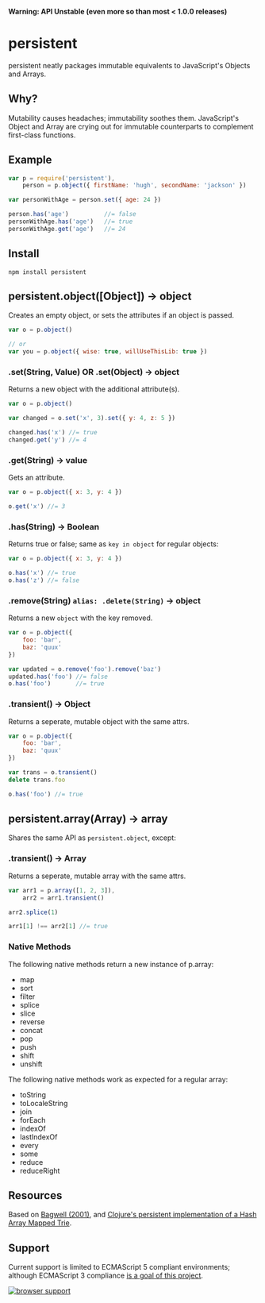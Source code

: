 **Warning: API Unstable (even more so than most < 1.0.0 releases)**

# persistent

persistent neatly packages immutable equivalents to JavaScript's Objects and Arrays.

## Why?

Mutability causes headaches; immutability soothes them.  JavaScript's Object and Array are crying out for immutable counterparts to complement first-class functions.

## Example

```javascript
var p = require('persistent'),
    person = p.object({ firstName: 'hugh', secondName: 'jackson' })

var personWithAge = person.set({ age: 24 })

person.has('age')          //= false
personWithAge.has('age')   //= true
personWithAge.get('age')   //= 24
```

## Install

`npm install persistent`

## persistent.object([Object]) -> object

Creates an empty object, or sets the attributes if an object is passed.

```javascript
var o = p.object()

// or
var you = p.object({ wise: true, willUseThisLib: true })
```

### .set(String, Value) OR .set(Object) -> object

Returns a new object with the additional attribute(s).

```javascript
var o = p.object()

var changed = o.set('x', 3).set({ y: 4, z: 5 })

changed.has('x') //= true
changed.get('y') //= 4
```

### .get(String) -> value

Gets an attribute.

```javascript
var o = p.object({ x: 3, y: 4 })

o.get('x') //= 3
```

### .has(String) -> Boolean

Returns true or false; same as `key in object` for regular objects:

```javascript
var o = p.object({ x: 3, y: 4 })

o.has('x') //= true
o.has('z') //= false
```

### .remove(String) `alias: .delete(String)` -> object

Returns a new `object` with the key removed.

```javascript
var o = p.object({
    foo: 'bar',
    baz: 'quux'
})

var updated = o.remove('foo').remove('baz')
updated.has('foo') //= false
o.has('foo')       //= true
```

### .transient() -> Object

Returns a seperate, mutable object with the same attrs.

```javascript
var o = p.object({
    foo: 'bar',
    baz: 'quux'
})

var trans = o.transient()
delete trans.foo

o.has('foo') //= true
```

## persistent.array(Array) -> array

Shares the same API as `persistent.object`, except:

### .transient() -> Array

Returns a seperate, mutable array with the same attrs.

```javascript
var arr1 = p.array([1, 2, 3]),
    arr2 = arr1.transient()

arr2.splice(1)

arr1[1] !== arr2[1] //= true
```

### Native Methods

The following native methods return a new instance of p.array:

* map
* sort
* filter
* splice
* slice
* reverse
* concat
* pop
* push
* shift
* unshift

The following native methods work as expected for a regular array:

* toString
* toLocaleString
* join
* forEach
* indexOf
* lastIndexOf
* every
* some
* reduce
* reduceRight

## Resources

Based on [Bagwell (2001)](http://lampwww.epfl.ch/papers/idealhashtrees.pdf), and [Clojure's persistent implementation of a Hash Array Mapped Trie](https://github.com/clojure/clojure/blob/master/src/jvm/clojure/lang/PersistentHashMap.java).

## Support

Current support is limited to ECMAScript 5 compliant environments; although ECMAScript 3 compliance [is a goal of this project](https://github.com/hughfdjackson/persistent/issues/7).


[![browser support](http://ci.testling.com/hughfdjackson/persistent.png)](http://ci.testling.com/hughfdjackson/persistent)
